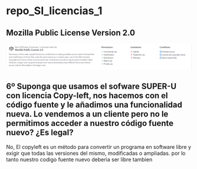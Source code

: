 # repo_SI_licencias_1

## Mozilla Public License Version 2.0

![Imagen de Licencias](https://github.com/Raul-HDEZ/repo_SI_licencias_1/blob/main/Licencia.png)

## 6º Suponga que usamos el sofware SUPER-U con licencia Copy-left, nos hacemos con el código fuente y le añadimos una funcionalidad nueva. Lo vendemos a un cliente pero no le permitimos acceder a nuestro código fuente nuevo? ¿Es legal?

No, El copyleft es un método para convertir un programa en software libre y exigir que todas las versiones del mismo, modificadas o ampliadas. por lo tanto nuestro codigo fuente nuevo deberia ser libre tambien
